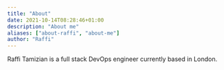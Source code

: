 ```yaml
---
title: "About"
date: 2021-10-14T08:28:46+01:00
description: "About me"
aliases: ["about-raffi", "about-me"]
author: "Raffi"
---
```


Raffi Tamizian is a full stack DevOps engineer currently based in London.